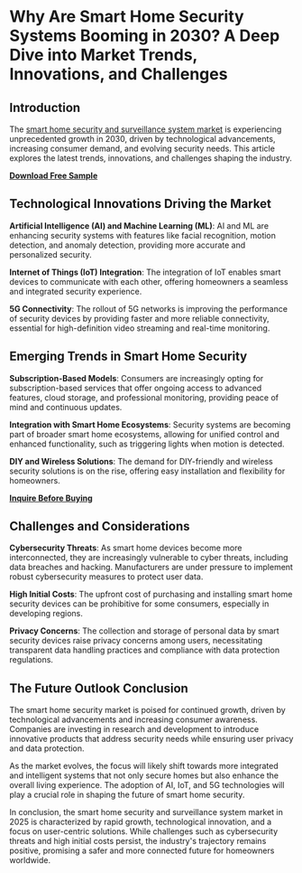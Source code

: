 # Why Are Smart Home Security Systems Booming in 2030? A Deep Dive into Market Trends, Innovations, and Challenges

## **Introduction**

The [smart home security and surveillance system market](https://www.nextmsc.com/report/smart-home-security-and-surveillance-system-market-3159) is experiencing unprecedented growth in 2030, driven by technological advancements, increasing consumer demand, and evolving security needs. This article explores the latest trends, innovations, and challenges shaping the industry.

**[Download Free Sample](https://www.nextmsc.com/smart-home-security-and-surveillance-system-market-3159/request-sample)**

## **Technological Innovations Driving the Market**

**Artificial Intelligence (AI) and Machine Learning (ML)**: AI and ML are enhancing security systems with features like facial recognition, motion detection, and anomaly detection, providing more accurate and personalized security.

**Internet of Things (IoT) Integration**: The integration of IoT enables smart devices to communicate with each other, offering homeowners a seamless and integrated security experience. 

**5G Connectivity**: The rollout of 5G networks is improving the performance of security devices by providing faster and more reliable connectivity, essential for high-definition video streaming and real-time monitoring. 


## **Emerging Trends in Smart Home Security**

**Subscription-Based Models**: Consumers are increasingly opting for subscription-based services that offer ongoing access to advanced features, cloud storage, and professional monitoring, providing peace of mind and continuous updates. 

**Integration with Smart Home Ecosystems**: Security systems are becoming part of broader smart home ecosystems, allowing for unified control and enhanced functionality, such as triggering lights when motion is detected.

**DIY and Wireless Solutions**: The demand for DIY-friendly and wireless security solutions is on the rise, offering easy installation and flexibility for homeowners.


**[Inquire Before Buying](https://www.nextmsc.com/smart-home-security-and-surveillance-system-market-3159/inquire-before-buying)**


## **Challenges and Considerations**

**Cybersecurity Threats**: As smart home devices become more interconnected, they are increasingly vulnerable to cyber threats, including data breaches and hacking. Manufacturers are under pressure to implement robust cybersecurity measures to protect user data.

**High Initial Costs**: The upfront cost of purchasing and installing smart home security devices can be prohibitive for some consumers, especially in developing regions.

**Privacy Concerns**: The collection and storage of personal data by smart security devices raise privacy concerns among users, necessitating transparent data handling practices and compliance with data protection regulations.


## **The Future Outlook Conclusion** 

The smart home security market is poised for continued growth, driven by technological advancements and increasing consumer awareness. Companies are investing in research and development to introduce innovative products that address security needs while ensuring user privacy and data protection.

As the market evolves, the focus will likely shift towards more integrated and intelligent systems that not only secure homes but also enhance the overall living experience. The adoption of AI, IoT, and 5G technologies will play a crucial role in shaping the future of smart home security.

In conclusion, the smart home security and surveillance system market in 2025 is characterized by rapid growth, technological innovation, and a focus on user-centric solutions. While challenges such as cybersecurity threats and high initial costs persist, the industry's trajectory remains positive, promising a safer and more connected future for homeowners worldwide.

